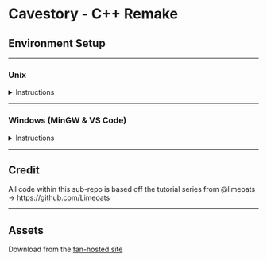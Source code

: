# Cavestory - C++ Remake

## Environment Setup

<hr />

### Unix
<details>
    <summary>Instructions</summary>

1. Install SDL 2.0 development library `libsdl2-dev`:
   * e.g. `sudo apt-get install libsdl2-dev`
2. Install `make`:
   * e.g. `sudo apt-get install make`
3. Install `g++`:
   * e.g. `sudo apt-get install g++`
</details>

<hr />

### Windows (MinGW & VS Code)
<details>
    <summary>Instructions</summary>

1. Install `MSYS2` platform for Windows:
   * Follow the latest [install instructions](https://www.msys2.org/)
2. Install `cmder` console emulator:
   * Follow the latest [install instructions](https://github.com/cmderdev/cmder)
3. Create a new `cmder` task for `mingw`:
   * Name: `bash::mingw64`
   * Task parameters: `/icon "%USERPROFILE%\AppData\Local\lxss\bash.ico"`
   * Commands: `-new_console:d:D:\dev set CHERE_INVOKING=1 & set MSYSTEM=MINGW64 & set MSYS2_PATH_TYPE=inherit & "c:\msys64\usr\bin\bash.exe" --login -i zsh`
4. Install requires packages:
   * `pacman -S <package>`
   * Where `<package>` is each of [`zsh`, `man`, `neofetch`, `git`, `make`, `mingw-w64-x86_64-gcc`]
5. Configure utilities
   * `oh-my-zsh` - Run [install script](https://ohmyz.sh/#install)
   * Copy [dotfiles/zsh/.zshrc](https://github.com/michael-harris-sweng/dotfiles/blob/master/zsh/.zshrc) to local `~/.zshrc`
   * Copy [dotfiles/git/.gitconfig](https://github.com/michael-harris-sweng/dotfiles/blob/master/git/.gitconfig) to local `~/.gitconfig`, un-commenting the `core.autocrlf = true` config.
   * Copy the changes from [dotfiles/nano/nanorc](https://github.com/michael-harris-sweng/dotfiles/blob/master/nano/nanorc) to `/etc/nanorc`.
   * Add `zsh` to the end of your `~/.bashrc` config to run `zsh` on startup.
6. Install SDL 2.0
   * Download the latest [release of
SDL2-devel-2.24.0-mingw.tar.gz](https://github.com/libsdl-org/SDL/releases/tag/release-2.24.0). 
   * Extract the contents to a dedicated development library directory for MinGW e.g. `C:\mingw_dev_lib`.
   * Copy the contents of `x86_64-w64-mingw32/` to `C:\mingw_dev_lib` (e.g. `lib`, `shared`, `bin`, `include`).
   * Add `C:\mingw_dev_lib` to your environment PATH.
7. Setup GitHub SSH Key 
   * Run `ssh-keygen -t ed25519 -C "<your@email.here>"`.
   * Accept the defaults, then run `cat ~/.ssh/id_ed25519.pub`.
   * Copy the output into the GitHub SSH key field.
8. Clone Repo
   * Make a development folder, for example `D:\dev\`.
   * Inside the dev folder, run `gcl git@github.com:michael-harris-sweng/sdl-workspace.git`.
9. Build and Execution (CLI)
   * Open `cmder` using profile `bash::mingw64` and run `cd /d/dev/sdl-workspace/cavestory`
   * Run `make` from `cavestory/`
   * Run `./cavestory.exe`
   * To debug in the CLI, run `gdb ./cavestory.exe`
10. Install VS Code
   * Download latest from [their site](https://code.visualstudio.com/download).
   * Open a new VS Code workspace in `sdl-workspace/`.
11. Setup Makefile Extensions
   * Install the following extensions: [`C/C++`, `Makefile Tools`].
   * Update `@ext:ms-vscode.makefile-tools` settings
      * `Makefile Path` = `./cavestory/makefile`
      * `Make Director` = `./cavestory`
   * Select `Build target: [compile_win]`, and `Launch target: [build\cavestory.exe]` on the Makefile tab.
   * You can now compile and run by pressing `Makefile: Run the selected binary target in the terminal`
12. Setup GDB debugging
   * Create `sdl-workspace/.vscode/launch.json` with the following:
      ```
      {
         // Use IntelliSense to learn about possible attributes.
         // Hover to view descriptions of existing attributes.
         // For more information, visit: https://go.microsoft.com/fwlink/?linkid=830387
         "version": "0.2.0",
         "configurations": [
            {
                  "name": "Debug Cavestory",
                  "type": "cppdbg",
                  "request": "launch",
                  "program": "${workspaceFolder}/cavestory/build/cavestory.exe",
                  "args": [],
                  "stopAtEntry": false,
                  "cwd": "${workspaceFolder}/cavestory",
                  "environment": [],
                  "externalConsole": false,
                  "MIMode": "gdb",
                  "miDebuggerPath": "C:/msys64/usr/bin/gdb.exe",
                  "setupCommands": [
                     {
                        "description": "Enable pretty-printing for gdb",
                        "text": "-enable-pretty-printing",
                        "ignoreFailures": true
                     }
                  ],
            }
         ]
      }
      ```
   * You can now debug the executable created above by debugging (F5). 
</details>

<hr />

## Credit
All code within this sub-repo is based off the tutorial series from @limeoats -> https://github.com/Limeoats

<hr />

## Assets
Download from the [fan-hosted site](http://www.cavestory.org/download/cave-story.php)

